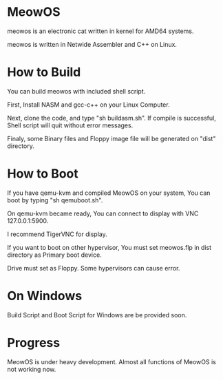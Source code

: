 # MeowOS
meowos is an electronic cat written in kernel for AMD64 systems.

meowos is written in Netwide Assembler and C++ on Linux.

# How to Build
You can build meowos with included shell script. 

First, Install NASM and gcc-c++ on your Linux Computer. 

Next, clone the code, and type "sh buildasm.sh". If compile is successful, Shell script will quit without error messages.

Finaly, some Binary files and Floppy image file will be generated on "dist" directory.


# How to Boot
If you have qemu-kvm and compiled MeowOS on your system, You can boot by typing "sh qemuboot.sh". 

On qemu-kvm became ready, You can connect to display with VNC 127.0.0.1:5900.

I recommend TigerVNC for display.

If you want to boot on other hypervisor, You must set meowos.flp in dist directory as Primary boot device.

Drive must set as Floppy. Some hypervisors can cause error.


# On Windows
Build Script and Boot Script for Windows are be provided soon.


# Progress
MeowOS is under heavy development. Almost all functions of MeowOS is not working now.
